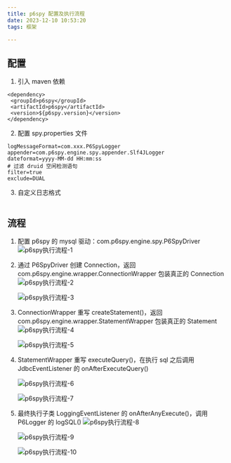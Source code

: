 ```yaml
---
title: p6spy 配置及执行流程
date: 2023-12-10 10:53:20
tags: 框架

---
```

## 配置
1. 引入 maven 依赖
```
<dependency>  
 <groupId>p6spy</groupId>  
 <artifactId>p6spy</artifactId>  
 <version>${p6spy.version}</version>  
</dependency>
```
2.  配置 spy.properties 文件
```
logMessageFormat=com.xxx.P6SpyLogger  
appender=com.p6spy.engine.spy.appender.Slf4JLogger  
dateformat=yyyy-MM-dd HH:mm:ss  
# 过滤 druid 空闲检测语句  
filter=true  
exclude=DUAL
```
3.  自定义日志格式
```

```

## 流程

1. 配置 p6spy 的 mysql 驱动：com.p6spy.engine.spy.P6SpyDriver
	![p6spy执行流程-1](https://cdn.jsdelivr.net/gh/CheneyKwok/img-storage/blog/p6spy执行流程-1.png)

2. 通过 P6SpyDriver 创建 Connection，返回 com.p6spy.engine.wrapper.ConnectionWrapper 包装真正的 Connection 
	![p6spy执行流程-2](https://cdn.jsdelivr.net/gh/CheneyKwok/img-storage/blog/p6spy执行流程-2.png)

	![p6spy执行流程-3](https://cdn.jsdelivr.net/gh/CheneyKwok/img-storage/blog/p6spy执行流程-3.png)

3. ConnectionWrapper 重写 createStatement()，返回 com.p6spy.engine.wrapper.StatementWrapper 包装真正的 Statement
	![p6spy执行流程-4](https://cdn.jsdelivr.net/gh/CheneyKwok/img-storage/blog/p6spy执行流程-4.png)

	![p6spy执行流程-5](https://cdn.jsdelivr.net/gh/CheneyKwok/img-storage/blog/p6spy执行流程-5.png)

4. StatementWrapper 重写 executeQuery()，在执行 sql 之后调用 JdbcEventListener 的 onAfterExecuteQuery()
	
	![p6spy执行流程-6](https://cdn.jsdelivr.net/gh/CheneyKwok/img-storage/blog/p6spy执行流程-6.png)

	![p6spy执行流程-7](https://cdn.jsdelivr.net/gh/CheneyKwok/img-storage/blog/p6spy执行流程-7.png)

5. 最终执行子类 LoggingEventListener 的 onAfterAnyExecute()，调用 P6Logger 的 logSQL()
	![p6spy执行流程-8](https://cdn.jsdelivr.net/gh/CheneyKwok/img-storage/blog/p6spy执行流程-8.png)

	![p6spy执行流程-9](https://cdn.jsdelivr.net/gh/CheneyKwok/img-storage/blog/p6spy执行流程-9.png)

	![p6spy执行流程-10](https://cdn.jsdelivr.net/gh/CheneyKwok/img-storage/blog/p6spy执行流程-10.png)
<!--stackedit_data:
eyJoaXN0b3J5IjpbLTIxMTYxNjEyNjksLTMwNTc5NTU0Miw1MT
kxMTcxODAsMjExMjc3NDY4MSwxOTY3NzUzNTUzLC0xMTQ3MDM4
NTYzLC04MjY3NTkyNTUsLTU4OTgzMzkzOSwtMTI1MzE3Mzg1OS
wxODg3OTEzNTg2LDU5NzQ4MzQ2NF19
-->